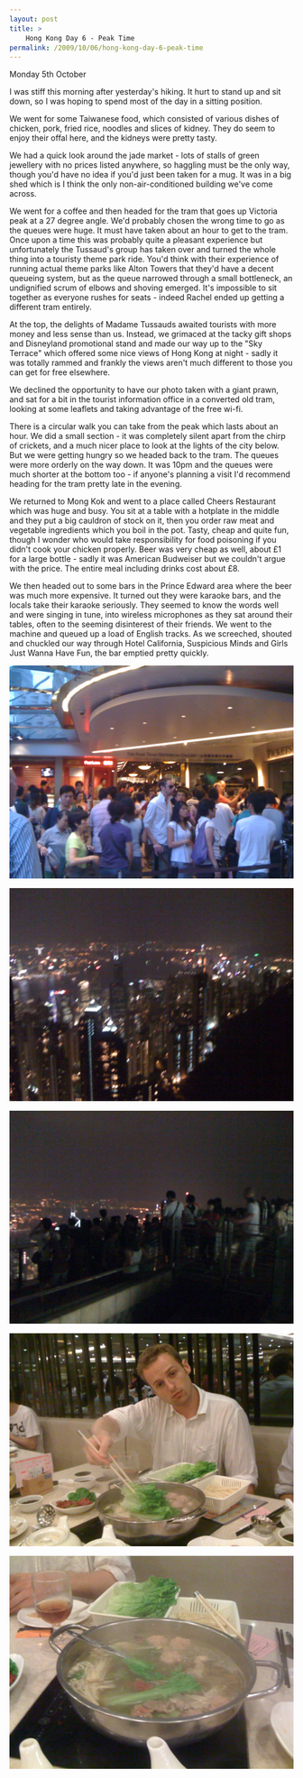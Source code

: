 ```yaml
---
layout: post
title: >
    Hong Kong Day 6 - Peak Time
permalink: /2009/10/06/hong-kong-day-6-peak-time
---
```

Monday 5th October

I was stiff this morning after yesterday's hiking. It hurt to stand up and sit down, so I was hoping to spend most of the day in a sitting position.

We went for some Taiwanese food, which consisted of various dishes of chicken, pork, fried rice, noodles and slices of kidney. They do seem to enjoy their offal here, and the kidneys were pretty tasty.

We had a quick look around the jade market - lots of stalls of green jewellery with no prices listed anywhere, so haggling must be the only way, though you'd have no idea if you'd just been taken for a mug. It was in a big shed which is I think the only non-air-conditioned building we've come across.

We went for a coffee and then headed for the tram that goes up Victoria peak at a 27 degree angle. We'd probably chosen the wrong time to go as the queues were huge. It must have taken about an hour to get to the tram. Once upon a time this was probably quite a pleasant experience but unfortunately the Tussaud's group has taken over and turned the whole thing into a touristy theme park ride. You'd think with their experience of running actual theme parks like Alton Towers that they'd have a decent queueing system, but as the queue narrowed through a small bottleneck, an undignified scrum of elbows and shoving emerged. It's impossible to sit together as everyone rushes for seats - indeed Rachel ended up getting a different tram entirely.

At the top, the delights of Madame Tussauds awaited tourists with more money and less sense than us. Instead, we grimaced at the tacky gift shops and Disneyland promotional stand and made our way up to the "Sky Terrace" which offered some nice views of Hong Kong at night - sadly it was totally rammed and frankly the views aren't much different to those you can get for free elsewhere.

We declined the opportunity to have our photo taken with a giant prawn, and sat for a bit in the tourist information office in a converted old tram, looking at some leaflets and taking advantage of the free wi-fi.

There is a circular walk you can take from the peak which lasts about an hour. We did a small section - it was completely silent apart from the chirp of crickets, and a much nicer place to look at the lights of the city below. But we were getting hungry so we headed back to the tram. The queues were more orderly on the way down. It was 10pm and the queues were much shorter at the bottom too - if anyone's planning a visit I'd recommend heading for the tram pretty late in the evening.

We returned to Mong Kok and went to a place called Cheers Restaurant which was huge and busy. You sit at a table with a hotplate in the middle and they put a big cauldron of stock on it, then you order raw meat and vegetable ingredients which you boil in the pot. Tasty, cheap and quite fun, though I wonder who would take responsibility for food poisoning if you didn't cook your chicken properly. Beer was very cheap as well, about £1 for a large bottle - sadly it was American Budweiser but we couldn't argue with the price. The entire meal including drinks cost about £8.

We then headed out to some bars in the Prince Edward area where the beer was much more expensive. It turned out they were karaoke bars, and the locals take their karaoke seriously. They seemed to know the words well and were singing in tune, into wireless microphones as they sat around their tables, often to the seeming disinterest of their friends. We went to the machine and queued up a load of English tracks. As we screeched, shouted and chuckled our way through Hotel California, Suspicious Minds and Girls Just Wanna Have Fun, the bar emptied pretty quickly.

![](/images/2009/IMG_0344.JPG)

![](/images/2009/IMG_0345.JPG)

![](/images/2009/IMG_0346.JPG)

![](/images/2009/IMG_0347.JPG)

![](/images/2009/IMG_0348.JPG)